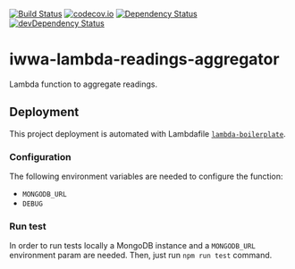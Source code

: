 [![Build Status](https://travis-ci.org/innowatio/iwwa-lambda-readings-aggregator.svg?branch=master)](https://travis-ci.org/innowatio/iwwa-lambda-readings-aggregator)
[![codecov.io](https://codecov.io/github/innowatio/iwwa-lambda-readings-aggregator/coverage.svg?branch=master)](https://codecov.io/github/innowatio/iwwa-lambda-readings-aggregator?branch=master)
[![Dependency Status](https://david-dm.org/innowatio/iwwa-lambda-readings-aggregator.svg)](https://david-dm.org/innowatio/iwwa-lambda-readings-aggregator)
[![devDependency Status](https://david-dm.org/innowatio/iwwa-lambda-readings-aggregator/dev-status.svg)](https://david-dm.org/innowatio/iwwa-lambda-readings-aggregator#info=devDependencies)

# iwwa-lambda-readings-aggregator

Lambda function to aggregate readings.

## Deployment

This project deployment is automated with Lambdafile [`lambda-boilerplate`](https://github.com/lk-architecture/lambda-boilerplate/).

### Configuration

The following environment variables are needed to configure the function:

- `MONGODB_URL`
- `DEBUG`

### Run test

In order to run tests locally a MongoDB instance and a `MONGODB_URL` environment
param are needed.
Then, just run `npm run test` command.

